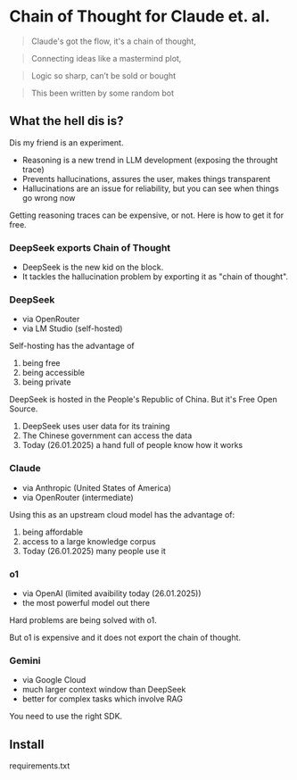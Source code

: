 # Chain of Thought for Claude et. al.


> Claude's got the flow, it's a chain of thought,

> Connecting ideas like a mastermind plot,

> Logic so sharp, can’t be sold or bought

> This been written by some random bot

## What the hell dis is?

Dis my friend is an experiment.

* Reasoning is a new trend in LLM development (exposing the throught trace)
* Prevents hallucinations, assures the user, makes things transparent
* Hallucinations are an issue for reliability, but you can see when things go wrong now

Getting reasoning traces can be expensive, or not.
Here is how to get it for free.

### DeepSeek exports Chain of Thought

* DeepSeek is the new kid on the block.
* It tackles the hallucination problem by exporting it as "chain of thought".


### DeepSeek

* via OpenRouter
* via LM Studio (self-hosted)

Self-hosting has the advantage of 

1. being free
2. being accessible
3. being private

DeepSeek is hosted in the People's Republic of China. But it's Free Open Source.

1. DeepSeek uses user data for its training
2. The Chinese government can access the data
3. Today (26.01.2025) a hand full of people know how it works

### Claude

* via Anthropic (United States of America)
* via OpenRouter (intermediate)

Using this as an upstream cloud model has the advantage of:

1. being affordable
2. access to a large knowledge corpus
3. Today (26.01.2025) many people use it

### o1

* via OpenAI (limited avaibility today (26.01.2025))
* the most powerful model out there

Hard problems are being solved with o1.

But o1 is expensive and it does not export the chain of thought.

### Gemini

* via Google Cloud
* much larger context window than DeepSeek
* better for complex tasks which involve RAG

You need to use the right SDK.

## Install

requirements.txt